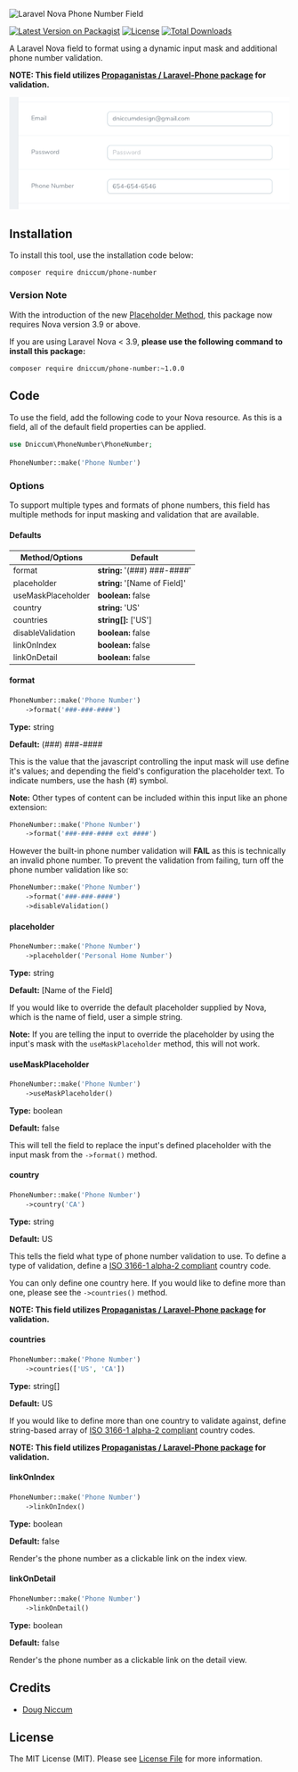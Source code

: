 ![Laravel Nova Phone Number Field](https://github.com/dniccum/nova-phone-number/blob/master/screenshots/nova-phone-number-input-social-image.png?raw=true)

[![Latest Version on Packagist](https://poser.pugx.org/dniccum/phone-number/v/stable?format=flat-square&color=#0E7FC0)](https://packagist.org/packages/dniccum/phone-number)
[![License](https://poser.pugx.org/dniccum/phone-number/license?format=flat-square)](https://packagist.org/packages/dniccum/phone-number)
[![Total Downloads](https://poser.pugx.org/dniccum/phone-number/downloads?format=flat-square)](https://packagist.org/packages/dniccum/phone-number)

A Laravel Nova field to format using a dynamic input mask and additional phone number validation.

**NOTE: This field utilizes [Propaganistas / Laravel-Phone package](https://github.com/Propaganistas/Laravel-Phone) for validation.**

![Image 1](./screenshots/screenshot-1.png "Phone number input")

## Installation

To install this tool, use the installation code below:

```
composer require dniccum/phone-number
```

### Version Note

With the introduction of the new [Placeholder Method](https://nova.laravel.com/releases/3.9.0), this package now requires Nova version 3.9 or above.

If you are using Laravel Nova < 3.9, **please use the following command to install this package:**

```
composer require dniccum/phone-number:~1.0.0
```

## Code

To use the field, add the following code to your Nova resource. As this is a field, all of the default field properties can be applied.

```php
use Dniccum\PhoneNumber\PhoneNumber;

PhoneNumber::make('Phone Number')
```

### Options

To support multiple types and formats of phone numbers, this field has multiple methods for input masking and validation that are available.

#### Defaults

| Method/Options     | Default                       |
|--------------------|-------------------------------|
| format             | **string:** '(###) ###-####'  |
| placeholder        | **string:** '[Name of Field]' |
| useMaskPlaceholder | **boolean:** false            |
| country            | **string:** 'US'              |
| countries          | **string[]:** ['US']          |
| disableValidation  | **boolean:** false            |
| linkOnIndex        | **boolean:** false            |
| linkOnDetail       | **boolean:** false            |

#### format

```php
PhoneNumber::make('Phone Number')
    ->format('###-###-####')
```

**Type:** string

**Default:** (###) ###-####

This is the value that the javascript controlling the input mask will use define it's values; and depending the field's configuration the placeholder text. To indicate numbers, use the hash (#) symbol.

**Note:** Other types of content can be included within this input like an phone extension:

```php
PhoneNumber::make('Phone Number')
    ->format('###-###-#### ext ####')
```

However the built-in phone number validation will **FAIL** as this is technically an invalid phone number. To prevent the validation from failing, turn off the phone number validation like so:

```php
PhoneNumber::make('Phone Number')
    ->format('###-###-####')
    ->disableValidation()
```

#### placeholder

```php
PhoneNumber::make('Phone Number')
    ->placeholder('Personal Home Number')
```

**Type:** string

**Default:** [Name of the Field]

If you would like to override the default placeholder supplied by Nova, which is the name of field, user a simple string.

**Note:** If you are telling the input to override the placeholder by using the input's mask with the `useMaskPlaceholder` method, this will not work.

#### useMaskPlaceholder

```php
PhoneNumber::make('Phone Number')
    ->useMaskPlaceholder()
```

**Type:** boolean

**Default:** false

This will tell the field to replace the input's defined placeholder with the input mask from the `->format()` method. 

#### country

```php
PhoneNumber::make('Phone Number')
    ->country('CA')
```

**Type:** string

**Default:** US

This tells the field what type of phone number validation to use. To define a type of validation, define a [ISO 3166-1 alpha-2 compliant](https://en.wikipedia.org/wiki/ISO_3166-1_alpha-2#Officially_assigned_code_elements) country code.

You can only define one country here. If you would like to define more than one, please see the `->countries()` method.

**NOTE: This field utilizes [Propaganistas / Laravel-Phone package](https://github.com/Propaganistas/Laravel-Phone) for validation.**

#### countries

```php
PhoneNumber::make('Phone Number')
    ->countries(['US', 'CA'])
```

**Type:** string[]

**Default:** US

If you would like to define more than one country to validate against, define string-based array of [ISO 3166-1 alpha-2 compliant](https://en.wikipedia.org/wiki/ISO_3166-1_alpha-2#Officially_assigned_code_elements) country codes.

**NOTE: This field utilizes [Propaganistas / Laravel-Phone package](https://github.com/Propaganistas/Laravel-Phone) for validation.**

#### linkOnIndex

```php
PhoneNumber::make('Phone Number')
    ->linkOnIndex()
```

**Type:** boolean

**Default:** false

Render's the phone number as a clickable link on the index view.

#### linkOnDetail

```php
PhoneNumber::make('Phone Number')
    ->linkOnDetail()
```

**Type:** boolean

**Default:** false

Render's the phone number as a clickable link on the detail view.

## Credits

* [Doug Niccum](https://github.com/dniccum)

## License

The MIT License (MIT). Please see [License File](./LICENSE.md) for more information.
